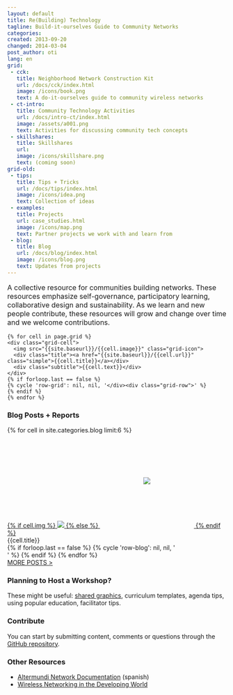 ```yaml
---
layout: default
title: Re(Building) Technology
tagline: Build-it-ourselves Guide to Community Networks
categories: 
created: 2013-09-20
changed: 2014-03-04
post_author: oti
lang: en
grid:
 - cck:
   title: Neighborhood Network Construction Kit
   url: /docs/cck/index.html
   image: /icons/book.png
   text: A do-it-ourselves guide to community wireless networks
 - ct-intro:
   title: Community Technology Activities
   url: /docs/intro-ct/index.html
   image: /assets/a001.png
   text: Activities for discussing community tech concepts
 - skillshares:
   title: Skillshares
   url:
   image: /icons/skillshare.png
   text: (coming soon)
grid-old:
 - tips:
   title: Tips + Tricks
   url: /docs/tips/index.html
   image: /icons/idea.png
   text: Collection of ideas
 - examples:
   title: Projects
   url: case_studies.html
   image: /icons/map.png
   text: Partner projects we work with and learn from
 - blog:
   title: Blog
   url: /docs/blog/index.html
   image: /icons/blog.png 
   text: Updates from projects
---
```

 

<p class="section" style="font-size:16px;">A collective resource for communities building networks. These resources emphasize self-governance, participatory learning, collaborative design and sustainability. As we learn and new people contribute, these resources will grow and change over time and we welcome contributions. </p>


<div class="grid home-width">
  <div class="grid-row">
    
    {% for cell in page.grid %}
    <div class="grid-cell">
      <img src="{{site.baseurl}}/{{cell.image}}" class="grid-icon">
      <div class="title"><a href="{{site.baseurl}}/{{cell.url}}" class="simple">{{cell.title}}</a></div>
      <div class="subtitle">{{cell.text}}</div>
    </div>
    {% if forloop.last == false %}
    {% cycle 'row-grid': nil, nil, '</div><div class="grid-row">' %} 
    {% endif %}
    {% endfor %}
    
  </div>
</div>


<h3>Blog Posts + Reports</h3>
<div class="grid home-width">
  <div class="grid-row">
    {% for cell in site.categories.blog limit:6 %}
    <div class="grid-cell grid-gallery">
      <a href="{{site.baseurl}}/{{cell.url}}">
	{% if cell.img %}
	<img src="{{site.baseurl}}/{{cell.img}}" />
	{% else %}
	<img src="{{site.baseurl}}/icons/map.png" style="padding:100px;"/>
	{% endif %}
      </a><div class="caption">{{cell.title}}</div>
    </div>
    {% if forloop.last == false %}
    {% cycle 'row-blog': nil, nil, '</div><div class="grid-row">' %} 
    {% endif %}
    {% endfor %}
  </div>
  <div class="grid-row">
    <div class="grid-cell"><a href="{{site.baseurl}}/docs/blog/">MORE POSTS > </a></div>
  </div>
</div>


<div id="planning" class="section">
  <h3>Planning to Host a Workshop?</h3>
  
  <p>These might be useful: <a href="list-assets.html">shared graphics</a>, curriculum templates, agenda tips, using popular education, facilitator tips.</p>
</div>

<div id="contribute" class="section">
  <h3>Contribute</h3>
  <p>You can start by submitting content, comments or questions through the <a href="http://github.com/sifrwahid/ctp/issues/new">GitHub repository</a>. </p>
</div>

<div id="other-resources" class="section">
  <h3>Other Resources</h3>
  
  <ul>
    <li><a href="http://docs.altermundi.net/">Altermundi Network Documentation</a> (spanish)</li>
    <li><a href="http://wndw.net">Wireless Networking in the Developing World</a></li>
  </ul>
</div>

   
